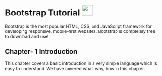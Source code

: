 # Bootstrap Tutorial <img src="https://getbootstrap.com/docs/5.0/assets/brand/bootstrap-logo.svg" height="" width="35">
Bootstrap is the most popular HTML, CSS, and JavaScript framework for developing responsive, mobile-first websites. Bootstrap is completely free to download and use!

## Chapter- 1 Introduction 
This chapter covers a basic introduction in a very simple language which is easy to understand. We have covered what, why, how in this chapter.